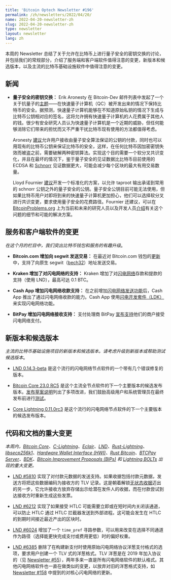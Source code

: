 ```yaml
---
title: 'Bitcoin Optech Newsletter #196'
permalink: /zh/newsletters/2022/04/20/
name: 2022-04-20-newsletter-zh
slug: 2022-04-20-newsletter-zh
type: newsletter
layout: newsletter
lang: zh
---
```

本周的 Newsletter 总结了关于允许在比特币上进行量子安全的密钥交换的讨论，并包括我们的常规部分，介绍了服务端和客户端软件值得注意的变更，新版本和候选版本，以及主流的比特币基础设施软件中值得注意的变更。

## 新闻

- **量子安全的密钥交换：** Erik Aronesty 在 Bitcoin-Dev 邮件列表中发起了一个关于抗量子的[主题][aronesty qc]——在快速量子计算机（QC）被开发出来的情况下保持比特币的安全。据预测，快速量子计算机能够在不知道原始私钥的情况下生成与比特币公钥相对应的签名，这将允许拥有快速量子计算机的人花费属于其他人的钱。很少有安全研究人员认为快速量子计算机是一个近期的威胁，但任何能够消除它们带来的担忧而又不严重干扰比特币现有使用的方法都值得考虑。

  Aronesty [建议][fournier qc]允许用户接收由量子安全算法保证的公钥的付款，同时也可以用现有的比特币公钥来保证比特币的安全，这样，在任何比特币因加密密钥失效而被盗之前，需要破解两种密钥算法。实现这个目的需要一个软分叉共识变化，并且在最坏的情况下，鉴于量子安全的见证数据比比特币目前使用的 ECDSA 和 [Schnorr][topic schnorr signatures] 见证数据更大，可能会减少每个区块的最大有用交易数量。

  Lloyd Fournier [建议][fournier qc]开发一个标准化的方案，以允许 taproot 输出承诺到常用的 schnorr 公钥之外的量子安全的公钥。量子安全公钥目前可能无法使用，但如果比特币用户对即将到来的快速量子计算机更加担心，他们可以选择软分叉进行共识变更，要求使用量子安全的花费路径。Fournier 还建议，可以在 [BitcoinProblems.org][] 上为当前和未来的研究人员以及开发人员[介绍][qc issue]有关这个问题的细节和可能的解决方案。

## 服务和客户端软件的变更

*在这个月的栏目中，我们突出比特币钱包和服务的有趣升级*。

- **Bitcoin.com 增加向 segwit 发送交易：** 在最近对 Bitcoin.com 钱包的[更新][bitcoin.com segwit]中，支持了向原生 segwit（[bech32][topic bech32]）地址发送交易。

- **Kraken 增加了对闪电网络的支持：** Kraken 增加了对[闪电网络][kraken lightning]存款和提款的支持（使用 LND），最高可达 0.1 BTC。

- **Cash App 增加闪电网络收款支持：** 在之前增加[闪电网络发送功能][news183 cash app ln send]后，Cash App 推出了通过闪电网络收款的能力。Cash App 使用[闪电开发套件（LDK）][ldk website]来实现闪电网络功能。

- **BitPay 增加闪电网络接收支持：** 支付处理商 BitPay [宣布支持][bitpay lightning]他们的商户接受闪电网络支付。

## 新版本和候选版本

*主流的比特币基础设施项目的新版本和候选版本。请考虑升级到新版本或帮助测试候选版本*。

- [LND 0.14.3-beta][] 是这个流行的闪电网络节点软件的一个带有几个错误修复的版本。

- [Bitcoin Core 23.0 RC5][] 是这个主流全节点软件的下一个主要版本的候选发布版本。[发布草案说明][bcc23 rn]列出了多项改进，我们鼓励高级用户和系统管理员在最终发布前进行[测试][test guide]。

- [Core Lightning 0.11.0rc3][] 是这个流行的闪电网络节点软件的下一个主要版本的候选发布版本。

## 代码和文档的重大变更
*本周内，[Bitcoin Core][bitcoin core repo]、[C-Lightning][c-lightning repo]、[Eclair][eclair repo]、[LND][lnd repo]、[Rust-Lightning][rust-lightning repo]、[libsecp256k1][libsecp256k1 repo]、[Hardware Wallet Interface (HWI)][hwi repo]、[Rust Bitcoin][rust bitcoin repo]、[BTCPay Server][btcpay server repo]、[BDK][bdk repo]、[Bitcoin Improvement Proposals (BIPs)][bips repo] 和 [Lightning BOLTs][bolts repo] 出现的重大变更。*

- [LND #5810][] 实现了对付款元数据的发送支持。如果收据包括付款元数据，发送方将把这些数据编码为接收方的 TLV 记录。这是朝着解锁[无状态收据][topic stateless invoices]迈出的另一步，它允许接收方放弃存储出示给潜在发件人的收据，而在付款尝试到达接收方时重新生成这些发票。

- [LND #6212][] 实现了如果接受 HTLC 可能需要立即或在短时间内关闭该通道，可以防止 HTLC 通过 HTLC 拦截器发送到外部进程。这可能会发生在 HTLC 的到期时间接近最近产出的区块时。

- [LND #6024][] 增加了一个 `time_pref` 寻路参数，可以用来改变在选择不同通道作为路径（选择能更快完成支付或费用更低）时的偏好权重。

- [LND #6385][] 删除了在构建新支付时使用原始闪电网络协议洋葱支付格式的选项，要求用户创建一个 TLV 式的洋葱格式。TLV 洋葱是在 2019 年加入协议的（见 [Newsletter #55][news55 tlv]），两年多来一直是所有闪电网络软件的默认格式。其他闪电网络软件也一直在做类似的变更，以放弃对旧的洋葱格式支持，如 [Newsletter
  #158][news158 cl4646] 中提到的对核心闪电网络的更新。


[topic schnorr signatures]: https://bitcoinops.org/en/topics/schnorr-signatures/
[topic bech32]: https://bitcoinops.org/en/topics/bech32/
[topic stateless invoices]: https://bitcoinops.org/en/topics/stateless-invoices/

[bitcoin core 23.0 rc5]: https://bitcoincore.org/bin/bitcoin-core-23.0/
[bcc23 rn]: https://github.com/bitcoin-core/bitcoin-devwiki/wiki/23.0-Release-Notes-draft
[test guide]: https://github.com/bitcoin-core/bitcoin-devwiki/wiki/23.0-Release-Candidate-Testing-Guide
[lnd 0.14.3-beta]: https://github.com/lightningnetwork/lnd/releases/tag/v0.14.3-beta
[core lightning 0.11.0rc3]: https://github.com/ElementsProject/lightning/releases/tag/v0.11.0rc3
[aronesty qc]: https://lists.linuxfoundation.org/pipermail/bitcoin-dev/2022-April/020209.html
[fournier qc]: https://lists.linuxfoundation.org/pipermail/bitcoin-dev/2022-April/020214.html
[qc issue]: https://github.com/bitcoin-problems/bitcoin-problems.github.io/issues/4
[bitcoinproblems.org]: https://bitcoinproblems.org/
[news55 tlv]: https://bitcoinops.org/en/newsletters/2019/07/17/#bolts-607
[news158 cl4646]: https://bitcoinops.org/en/newsletters/2021/07/21/#c-lightning-4646
[bitcoin.com segwit]: https://support.bitcoin.com/en/articles/3919131-can-i-send-to-a-bc1-address
[kraken lightning]: https://blog.kraken.com/post/13502/kraken-now-supports-instant-lightning-network-btc-transactions/
[news183 cash app ln send]: https://bitcoinops.org/en/newsletters/2022/01/19/#cash-app-adds-lightning-support
[ldk website]: https://lightningdevkit.org/
[bitpay lightning]: https://bitpay.com/blog/bitpay-supports-lightning-network-payments/
[LND #5810]: https://github.com/lightningnetwork/lnd/pull/5810
[LND #6212]: https://github.com/lightningnetwork/lnd/pull/6212
[LND #6024]: https://github.com/lightningnetwork/lnd/pull/6024
[LND #6385]: https://github.com/lightningnetwork/lnd/pull/6385

[bitcoin core repo]: https://github.com/bitcoin/bitcoin
[c-lightning repo]: https://github.com/ElementsProject/lightning
[eclair repo]: https://github.com/ACINQ/eclair
[lnd repo]: https://github.com/lightningnetwork/lnd/
[rust-lightning repo]: https://github.com/rust-bitcoin/rust-lightning
[libsecp256k1 repo]: https://github.com/bitcoin-core/secp256k1
[hwi repo]: https://github.com/bitcoin-core/HWI
[rust bitcoin repo]: https://github.com/rust-bitcoin/rust-bitcoin
[btcpay server repo]: https://github.com/btcpayserver/btcpayserver/
[bdk repo]: https://github.com/bitcoindevkit/bdk
[bips repo]: https://github.com/bitcoin/bips/
[bolts repo]: https://github.com/lightning/bolts